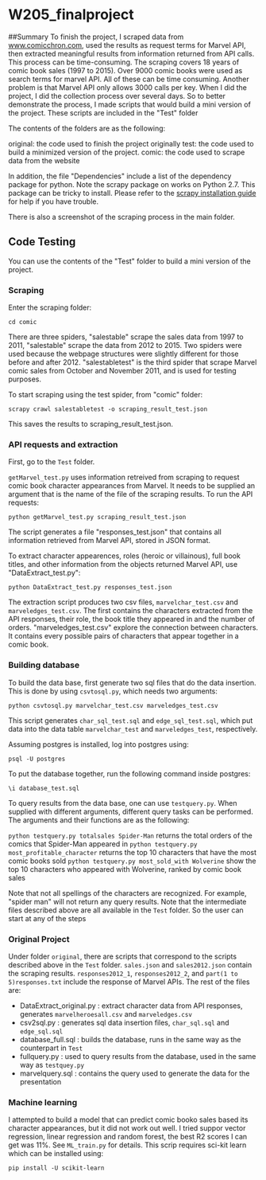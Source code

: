 # W205_finalproject

##Summary
To finish the project, I scraped data from www.comicchron.com, used the results as request terms for Marvel API, then extracted meaningful results from information returned from API calls. This process can be time-consuming. The scraping covers 18 years of comic book sales (1997 to 2015). Over 9000 comic books were used as search terms for marvel API. All of these can be time consuming. Another problem is that Marvel API only allows 3000 calls per key. When I did the project, I did the collection process over several days. So to better demonstrate the process, I made scripts that would build a mini version of the project. These scripts are included in the "Test" folder

The contents of the folders are as the following:

original: the code used to finish the project originally
test: the code used to build a minimized version of the project.
comic: the code used to scrape data from the website

In addition, the file "Dependencies" include a list of the dependency package for python. Note the scrapy package on works on Python 2.7. This package can be tricky to install. Please refer to the [scrapy installation guide](http://doc.scrapy.org/en/latest/intro/install.html) for help if you have trouble.

There is also a screenshot of the scraping process in the main folder.

## Code Testing
You can use the contents of the "Test" folder to build a mini version of the project.

### Scraping
Enter the scraping folder:
```
cd comic
```

There are three spiders, "salestable" scrape the sales data from 1997 to 2011, "salestable" scrape the data from 2012 to 2015. Two spiders were used because the webpage structures were slightly different for those before and after 2012. "salestabletest" is the third spider that scrape Marvel comic sales from October and November 2011, and is used for testing purposes.

To start scraping using the test spider, from "comic" folder:
```
scrapy crawl salestabletest -o scraping_result_test.json
```
This saves the results to scraping_result_test.json.

### API requests and extraction
First, go to the ```Test``` folder.

```getMarvel_test.py``` uses information retreived from scraping to request comic book character appearances from Marvel. It needs to be supplied an argument that is the name of the file of the scraping results.
To run the API requests:
```
python getMarvel_test.py scraping_result_test.json
```
The script generates a file "responses_test.json" that contains all information retrieved from Marvel API, stored in JSON  format.

To extract character appearences, roles (heroic or villainous), full book titles, and other information from the objects returned Marvel API, use "DataExtract_test.py":
```
python DataExtract_test.py responses_test.json
```
The extraction script produces two csv files, ```marvelchar_test.csv``` and ```marveledges_test.csv```. The first contains the characters extracted from the API responses, their role, the book title they appeared in and the number of orders. "marveledges_test.csv" explore the connection between characters. It contains every possible pairs of characters that appear together in a comic book.

### Building database


To build the data base, first generate two sql files that do the data insertion. This is done by using ```csvtosql.py```, which needs two arguments:
```
python csvtosql.py marvelchar_test.csv marveledges_test.csv
```
This script generates ```char_sql_test.sql``` and ```edge_sql_test.sql```, which put data into the data table ```marvelchar_test``` and ```marveledges_test```, respectively.


Assuming postgres is installed, log into postgres using:
```
psql -U postgres
```
To put the database together, run the following command inside postgres:
```
\i database_test.sql
```
To query results from the data base, one can use ```testquery.py```. When supplied with different arguments, different query tasks can be performed. The arguments and their functions are as the following:

```python testquery.py totalsales Spider-Man```  returns the total orders of the comics that Spider-Man appeared in
```python testquery.py most_profitable_character``` returns the top 10 characters that have the most comic books sold
```python testquery.py most_sold_with Wolverine``` show the top 10 characters who appeared with Wolverine,  ranked by comic book sales

Note that not all spellings of the characters are recognized. For example, "spider man" will not return any query results.
Note that the intermediate files described above are all available in the ```Test``` folder. So the user can start at any of the steps

### Original Project
Under folder ``` original ```, there are scripts that correspond to the scripts described above in the ```Test``` folder.
```sales.json``` and ```sales2012.json``` contain the scraping results. ```responses2012_1```, ```responses2012_2```, and ```part(1 to 5)responses.txt``` include the response of Marvel APIs. The rest of the files are:

- DataExtract_original.py  :  extract character data from API responses, generates ```marvelheroesall.csv``` and ```marveledges.csv```
- csv2sql.py               : generates sql data insertion files, ```char_sql.sql``` and ```edge_sql.sql```
- database_full.sql        : builds the database, runs in the same way as the counterpart in ```Test```
- fullquery.py             : used to query results from the database, used in the same way as ```testquey.py```
- marvelquery.sql          : contains the query used to generate the data for the presentation

### Machine learning

I attempted to build a model that can predict comic booko sales based its character appearances, but it did not work out well. I tried suppor vector regression, linear regression and random forest, the best R2 scores I can get was 11%. See ```ML_train.py``` for details. This scrip requires sci-kit learn which can be installed using:
```
pip install -U scikit-learn
```
